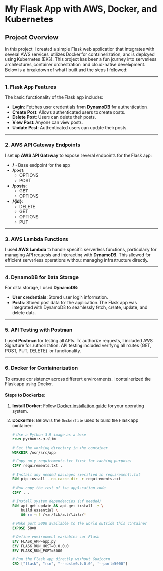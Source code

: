 # My Flask App with AWS, Docker, and Kubernetes

## Project Overview

In this project, I created a simple Flask web application that integrates with several AWS services, utilizes Docker for containerization, and is deployed using Kubernetes (EKS). This project has been a fun journey into serverless architectures, container orchestration, and cloud-native development. Below is a breakdown of what I built and the steps I followed:

---

### 1. Flask App Features

The basic functionality of the Flask app includes:
- **Login**: Fetches user credentials from **DynamoDB** for authentication.
- **Create Post**: Allows authenticated users to create posts.
- **Delete Post**: Users can delete their posts.
- **View Post**: Anyone can view posts.
- **Update Post**: Authenticated users can update their posts.

---

### 2. AWS API Gateway Endpoints

I set up **AWS API Gateway** to expose several endpoints for the Flask app:
- **/** - Base endpoint for the app
- **/post**:
  - OPTIONS
  - POST
- **/posts**:
  - GET
  - OPTIONS
- **/{id}**:
  - DELETE
  - GET
  - OPTIONS
  - PUT

---

### 3. AWS Lambda Functions

I used **AWS Lambda** to handle specific serverless functions, particularly for managing API requests and interacting with **DynamoDB**. This allowed for efficient serverless operations without managing infrastructure directly.

---

### 4. DynamoDB for Data Storage

For data storage, I used **DynamoDB**:
- **User credentials**: Stored user login information.
- **Posts**: Stored post data for the application.
The Flask app was integrated with DynamoDB to seamlessly fetch, create, update, and delete data.

---

### 5. API Testing with Postman

I used **Postman** for testing all APIs. To authorize requests, I included AWS Signature for authorization. API testing included verifying all routes (GET, POST, PUT, DELETE) for functionality.

---

### 6. Docker for Containerization

To ensure consistency across different environments, I containerized the Flask app using Docker.

#### Steps to Dockerize:
1. **Install Docker**:
   Follow [Docker installation guide](https://docs.docker.com/get-docker/) for your operating system.

2. **Dockerfile**:
   Below is the `Dockerfile` used to build the Flask app container:

   ```dockerfile
   # Use a Python 3.9 image as a base
   FROM python:3.9-slim

   # Set the working directory in the container
   WORKDIR /usr/src/app

   # Copy only requirements.txt first for caching purposes
   COPY requirements.txt .

   # Install any needed packages specified in requirements.txt
   RUN pip install --no-cache-dir -r requirements.txt

   # Now copy the rest of the application code
   COPY . .

   # Install system dependencies (if needed)
   RUN apt-get update && apt-get install -y \
       build-essential \
       && rm -rf /var/lib/apt/lists/*

   # Make port 5000 available to the world outside this container
   EXPOSE 5000

   # Define environment variables for Flask
   ENV FLASK_APP=app.py
   ENV FLASK_RUN_HOST=0.0.0.0
   ENV FLASK_RUN_PORT=5000

   # Run the Flask app directly without Gunicorn
   CMD ["flask", "run", "--host=0.0.0.0", "--port=5000"]

